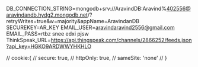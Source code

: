 DB_CONNECTION_STRING=mongodb+srv://AravindDB:Aravind%402556@aravindandb.hydg2.mongodb.net/?retryWrites=true&w=majority&appName=AravindanDB
SECUREKEY=AR_KEY
EMAIL_USER=aravindaravind2556@gmail.com
EMAIL_PASS=rtbz snee edxi pjsw
ThinkSpeak_URL=https://api.thingspeak.com/channels/2866252/feeds.json?api_key=HGKO9ARDWWYHKHLO


// cookie:{
//     secure: true,
//     httpOnly: true,
//     sameSite: 'none'
// }